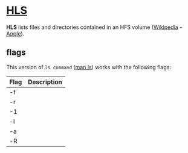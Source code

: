 # [HLS][HLS]
**HLS** lists files and directories contained in an HFS volume ([Wikipedia][HFS+] **-** [Apple][Apple]).

## **flags**

This version of `ls command` ([man ls][LS]) works with the following flags:

| **Flag** | **Description** |
|----|--|
| -f |  |
| -r |  |
| -1 |  |
| -l |  |
| -a |  |
| -R |  |



[//]: # (links)
  [HLS]: <https://linux.die.net/man/1/hls>
  [HFS+]: <https://en.wikipedia.org/wiki/HFS_Plus>
  [Apple]: <https://developer.apple.com/library/archive/technotes/tn/tn1150.html>
  [LS]: <https://man7.org/linux/man-pages/man1/ls.1.html>